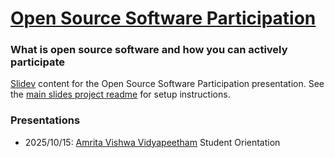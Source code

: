 # [Open Source Software Participation](https://github.com/andrewtavis/slides/tree/main/oss_participation)

### What is open source software and how you can actively participate

[Slidev](https://sli.dev/) content for the Open Source Software Participation presentation. See the [main slides project readme](../README.md) for setup instructions.

### Presentations

- 2025/10/15: [Amrita Vishwa Vidyapeetham](https://en.wikipedia.org/wiki/Amrita_Vishwa_Vidyapeetham) Student Orientation
